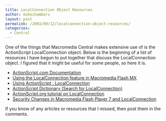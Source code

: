 ```yaml
---
title: LocalConnection Object Resources
author: mikechambers
layout: post
permalink: /2003/09/12/localconnection-object-resources/
categories:
  - Central
---
```



One of the things that Macromedia Central makes extensive use of is the ActionScript LocalConnection object. Below is the beginning of a list of resources I have begun to put together that discuss the LocalConnection object. I figured that it might be useful for some people, so here it is.

*   [ActionScript.com Documentation][1]
*   [Using the LocalConnection feature in Macromedia Flash MX][2]
*   [Using ActionScript : LocalConnection][3]
*   [ActionScript Dictionary (Search for LocalConnection)][4]
*   [ActionScript.org tutorial on LocalConnection][5]
*   [Security Changes in Macromedia Flash Player 7 and LocalConnection][6]

If you know of any articles or resources that I missed, then post them in the comments.

 [1]: http://www.actionscript.com/reference/localconnection.php
 [2]: http://www.macromedia.com/support/flash/ts/documents/localconnection.htm
 [3]: http://www.macromedia.com/support/flash/action_scripts/local_connection_objects/index.html
 [4]: http://www.macromedia.com/support/flash/action_scripts/actionscript_dictionary/index.html
 [5]: http://actionscript.org/tutorials/intermediate/LocalConnections/index.shtml
 [6]: http://www.macromedia.com/devnet/mx/flash/articles/fplayer_security_05.html